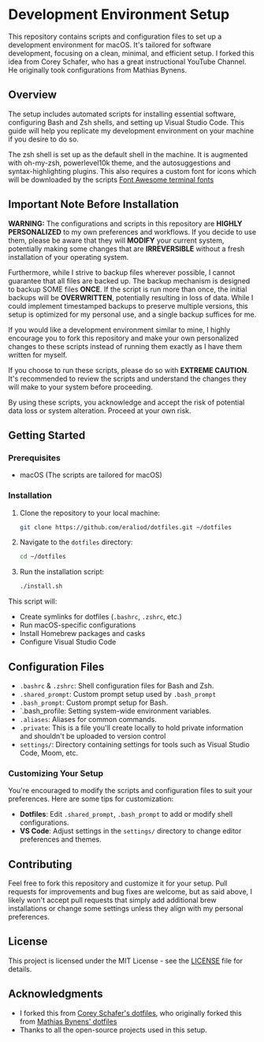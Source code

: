 # Development Environment Setup

This repository contains scripts and configuration files to set up a development environment for macOS. It's tailored for software development, focusing on a clean, minimal, and efficient setup.
I forked this idea from Corey Schafer, who has a great instructional YouTube Channel. He originally took configurations from Mathias Bynens.

## Overview

The setup includes automated scripts for installing essential software, configuring Bash and Zsh shells, and setting up Visual Studio Code. This guide will help you replicate my development environment on your machine if you desire to do so.

The zsh shell is set up as the default shell in the machine. It is augmented with oh-my-zsh, powerlevel10k theme, and the autosuggestions and syntax-highlighting plugins. This also requires a custom font for icons which will be downloaded by the scripts [Font Awesome terminal fonts](https://github.com/Homebrew/homebrew-cask-fonts/blob/master/Casks/font-awesome-terminal-fonts.rb)

## Important Note Before Installation

**WARNING:** The configurations and scripts in this repository are **HIGHLY PERSONALIZED** to my own preferences and workflows. If you decide to use them, please be aware that they will **MODIFY** your current system, potentially making some changes that are **IRREVERSIBLE** without a fresh installation of your operating system.

Furthermore, while I strive to backup files wherever possible, I cannot guarantee that all files are backed up. The backup mechanism is designed to backup SOME files **ONCE**. If the script is run more than once, the initial backups will be **OVERWRITTEN**, potentially resulting in loss of data. While I could implement timestamped backups to preserve multiple versions, this setup is optimized for my personal use, and a single backup suffices for me.

If you would like a development environment similar to mine, I highly encourage you to fork this repository and make your own personalized changes to these scripts instead of running them exactly as I have them written for myself.

If you choose to run these scripts, please do so with **EXTREME CAUTION**. It's recommended to review the scripts and understand the changes they will make to your system before proceeding.

By using these scripts, you acknowledge and accept the risk of potential data loss or system alteration. Proceed at your own risk.

## Getting Started

### Prerequisites

-  macOS (The scripts are tailored for macOS)

### Installation

1. Clone the repository to your local machine:
   ```sh
   git clone https://github.com/eraliod/dotfiles.git ~/dotfiles
   ```
2. Navigate to the `dotfiles` directory:
   ```sh
   cd ~/dotfiles
   ```
3. Run the installation script:
   ```sh
   ./install.sh
   ```

This script will:

-  Create symlinks for dotfiles (`.bashrc`, `.zshrc`, etc.)
-  Run macOS-specific configurations
-  Install Homebrew packages and casks
-  Configure Visual Studio Code

## Configuration Files

-  `.bashrc` & `.zshrc`: Shell configuration files for Bash and Zsh.
-  `.shared_prompt`: Custom prompt setup used by `.bash_prompt`
-  `.bash_prompt`: Custom prompt setup for Bash.
-  `.bash_profile: Setting system-wide environment variables.
-  `.aliases`: Aliases for common commands.
-  `.private`: This is a file you'll create locally to hold private information and shouldn't be uploaded to version control
-  `settings/`: Directory containing settings for tools such as Visual Studio Code, Moom, etc.

### Customizing Your Setup

You're encouraged to modify the scripts and configuration files to suit your preferences. Here are some tips for customization:

-  **Dotfiles**: Edit `.shared_prompt`, `.bash_prompt` to add or modify shell configurations.
-  **VS Code**: Adjust settings in the `settings/` directory to change editor preferences and themes.

## Contributing

Feel free to fork this repository and customize it for your setup. Pull requests for improvements and bug fixes are welcome, but as said above, I likely won't accept pull requests that simply add additional brew installations or change some settings unless they align with my personal preferences.

## License

This project is licensed under the MIT License - see the [LICENSE](LICENSE) file for details.

## Acknowledgments

-  I forked this from [Corey Schafer's dotfiles](https://github.com/CoreyMSchafer/dotfiles), who originally forked this from [Mathias Bynens' dotfiles](https://github.com/mathiasbynens/dotfiles)
-  Thanks to all the open-source projects used in this setup.
